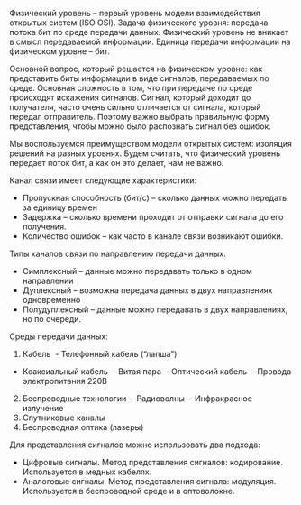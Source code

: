 Физический уровень – первый уровень модели взаимодействия открытых систем (ISO OSI).
Задача физического уровня: передача потока бит по среде передачи данных. Физический уровень не вникает в смысл передаваемой информации.
Единица передачи информации на физическом уровне – бит.

Основной вопрос, который решается на физическом уровне: как представить биты информации в виде сигналов, передаваемых по среде. Основная сложность в том, что при передаче по среде происходят искажения сигналов. Сигнал, который доходит до получателя, часто очень сильно отличается от сигнала, который передал отправитель. Поэтому важно выбрать правильную форму представления, чтобы можно было распознать сигнал без ошибок. 

Мы воспользуемся преимуществом модели открытых систем: изоляция решений на разных уровнях. Будем считать, что физический уровень передает поток бит, а как он это делает, нам не важно. 

Канал связи имеет следующие характеристики:
- Пропускная способность (бит/с) – сколько данных можно передать за единицу времен
- Задержка – сколько времени проходит от отправки сигнала до его получения. 
- Количество ошибок – как часто в канале связи возникают ошибки.

Типы каналов связи по направлению передачи данных:
- Симплексный – данные можно передавать только в одном направлении
- Дуплексный – возможна передача данных в двух направлениях одновременно
- Полудуплексный – данные можно передавать в двух направлениях, но по очереди.

Среды передачи данных:
1. Кабель
­ - Телефонный кабель (“лапша”)
 - Коаксиальный кабель
­ - Витая пара
­ - Оптический кабель
­ - Провода электропитания 220В
2. Беспроводные технологии
­ - Радиоволны
­ - Инфракрасное излучение
3. Спутниковые каналы
4. Беспроводная оптика (лазеры)

Для представления сигналов можно использовать два подхода:
- Цифровые сигналы. Метод представления сигналов: кодирование. Используется в медных кабелях.
- Аналоговые сигналы. Метод представления сигнала: модуляция. Используется в беспроводной среде и в оптоволокне.

